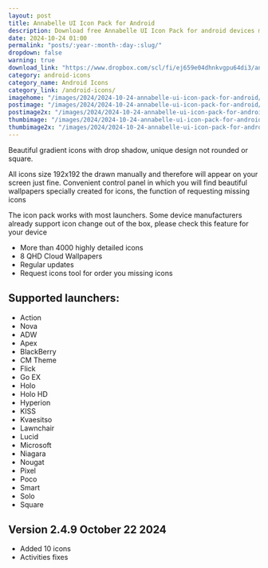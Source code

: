 ```yaml
---
layout: post
title: Annabelle UI Icon Pack for Android
description: Download free Annabelle UI Icon Pack for android devices made with drop shadow, unique design not rounded or square and themed wallpapers
date: 2024-10-24 01:00
permalink: "posts/:year-:month-:day-:slug/"
dropdown: false
warning: true
download_link: "https://www.dropbox.com/scl/fi/ej659e04dhnkvgpu64di3/annabelle_ui.apk?rlkey=dfhl9wi0n3y7u3s3vzntavlg3&st=jhhlhk39&dl=1"
category: android-icons
category_name: Android Icons
category_link: /android-icons/
imagehome: "/images/2024/2024-10-24-annabelle-ui-icon-pack-for-android/imagehome.jpg"
postimage: "/images/2024/2024-10-24-annabelle-ui-icon-pack-for-android/post-image.jpg"
postimage2x: "/images/2024/2024-10-24-annabelle-ui-icon-pack-for-android/post-image2x.jpg"
thumbimage: "/images/2024/2024-10-24-annabelle-ui-icon-pack-for-android/post-thumb.jpg"
thumbimage2x: "/images/2024/2024-10-24-annabelle-ui-icon-pack-for-android/post-thumb2x.jpg"
---
```


<p>Beautiful gradient icons with drop shadow, unique design not rounded or square.</p>

<p>All icons size 192x192 the drawn manually and therefore will appear on your screen just fine. Convenient control panel in which you will find beautiful wallpapers specially created for icons, the function of requesting missing icons</p>

<p>The icon pack works with most launchers. Some device manufacturers already support icon change out of the box, please check this feature for your device</p>

<ul>
  <li>More than 4000 highly detailed icons</li>
  <li>8 QHD Cloud Wallpapers</li>
  <li>Regular updates</li>
  <li>Request icons tool for order you missing icons</li>
</ul>

## Supported launchers:

<ul>
  <li>Action</li>
  <li>Nova</li>
  <li>ADW</li>
  <li>Apex</li>
  <li>BlackBerry</li>
  <li>CM Theme</li>
  <li>Flick</li>
  <li>Go EX</li>
  <li>Holo</li>
  <li>Holo HD</li>
  <li>Hyperion</li>
  <li>KISS</li>
  <li>Kvaesitso</li>
  <li>Lawnchair</li>
  <li>Lucid</li>
  <li>Microsoft</li>
  <li>Niagara</li>
  <li>Nougat</li>
  <li>Pixel</li>
  <li>Poco</li>
  <li>Smart</li>
  <li>Solo</li>
  <li>Square</li>
</ul>

## Version 2.4.9 October 22 2024

<ul>
  <li>Added 10 icons</li>
  <li>Activities fixes</li>
</ul>